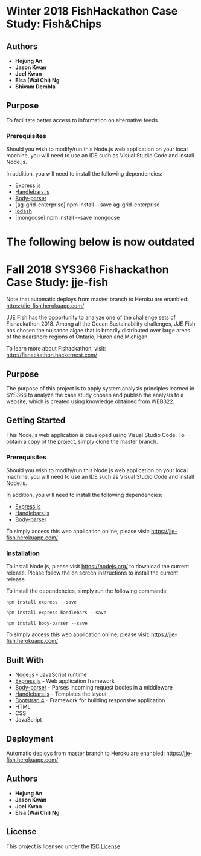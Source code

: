 # Winter 2018 FishHackathon Case Study: Fish&Chips

## Authors
* **Hojung An**
* **Jason Kwan**
* **Joel Kwan**
* **Elsa (Wai Chi) Ng**
* **Shivam Dembla**

## Purpose
To facilitate better access to information on alternative feeds

### Prerequisites
Should you wish to modify/run this Node.js web application on your local machine, you will need to use an IDE such as Visual Studio Code and install Node.js. 

In addition, you will need to install the following dependencies:
* [Express.js](https://expressjs.com/)
* [Handlebars.js](http://handlebarsjs.com/)
* [Body-parser](https://www.npmjs.com/package/body-parser)
* [ag-grid-enterprise] npm install --save ag-grid-enterprise
* [lodash](https://lodash.com/)
* [mongoose] npm install --save mongoose 



# The following below is now outdated

# Fall 2018 SYS366 Fishackathon Case Study: jje-fish

Note that automatic deploys from master branch to Heroku are enanbled: https://jje-fish.herokuapp.com/

JJE Fish has the opportunity to analyze one of the challenge sets of Fishackathon 2018. Among all the Ocean Sustainability challenges, JJE Fish has chosen the nuisance algae that is broadly distributed over large areas of the nearshore regions of Ontario, Huron and Michigan. 

To learn more about Fishackathon, visit: http://fishackathon.hackernest.com/

## Purpose
The purpose of this project is to apply system analysis principles learned in SYS366 to analyze the case study chosen and publish the analysis to a website, which is created using knowledge obtained from WEB322.

## Getting Started
This Node.js web application is developed using Visual Studio Code. To obtain a copy of the project, simply clone the master branch.

### Prerequisites
Should you wish to modify/run this Node.js web application on your local machine, you will need to use an IDE such as Visual Studio Code and install Node.js. 

In addition, you will need to install the following dependencies:
* [Express.js](https://expressjs.com/)
* [Handlebars.js](http://handlebarsjs.com/)
* [Body-parser](https://www.npmjs.com/package/body-parser)

To simply access this web application online, please visit: https://jje-fish.herokuapp.com/

### Installation
To install Node.js, please visit https://nodejs.org/ to download the current release. Please follow the on screen instructions to install the current release. 

To install the dependencies, simply run the following commands:
```
npm install express --save
```
```
npm install express-handlebars --save
```
```
npm install body-parser --save
```

To simply access this web application online, please visit: https://jje-fish.herokuapp.com/

## Built With
* [Node.js](https://nodejs.org/) - JavaScript runtime
* [Express.js](https://expressjs.com/) - Web application framework
* [Body-parser](https://www.npmjs.com/package/body-parser) - Parses incoming request bodies in a middleware
* [Handlebars.js](http://handlebarsjs.com/) - Templates the layout
* [Bootstrap 4](https://v4-alpha.getbootstrap.com/) - Framework for building responsive application
* HTML
* CSS
* JavaScript

## Deployment
Automatic deploys from master branch to Heroku are enanbled: https://jje-fish.herokuapp.com/

## Authors
* **Hojung An**
* **Jason Kwan**
* **Joel Kwan**
* **Elsa (Wai Chi) Ng**

## License
This project is licensed under the [ISC License](https://www.isc.org/downloads/software-support-policy/isc-license/)
